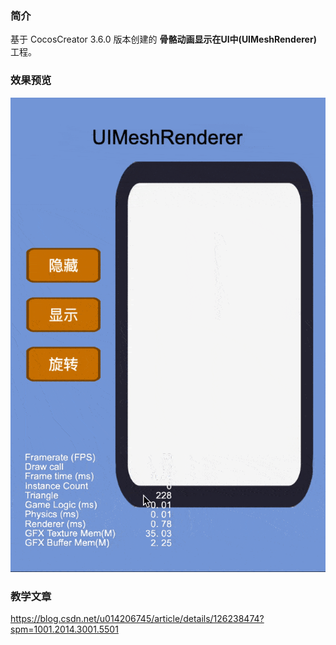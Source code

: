 ### 简介
基于 CocosCreator 3.6.0 版本创建的 **骨骼动画显示在UI中(UIMeshRenderer)** 工程。

### 效果预览
![image](../../../gif/202201/2022012002.gif)

### 教学文章
https://blog.csdn.net/u014206745/article/details/126238474?spm=1001.2014.3001.5501